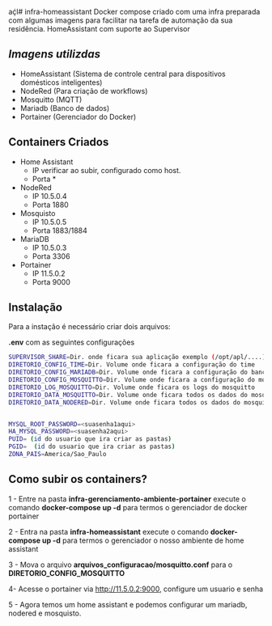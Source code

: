 aḉl# infra-homeassistant
Docker compose criado com uma infra preparada com algumas imagens para facilitar na tarefa de automação da sua residência.
HomeAssistant com suporte ao Supervisor

## _Imagens utilizdas_
- HomeAssistant (Sistema de controle central para dispositivos domésticos inteligentes)
- NodeRed (Para criação de workflows)
- Mosquitto (MQTT)
- Mariadb (Banco de dados)
- Portainer (Gerenciador do Docker)

## Containers Criados

* Home Assistant
  * IP verificar ao subir, configurado como host.
  * Porta *
* NodeRed
  * IP 10.5.0.4 
  * Porta 1880
* Mosquisto
  * IP 10.5.0.5  
  * Porta 1883/1884
* MariaDB
  * IP 10.5.0.3 
  * Porta 3306
* Portainer
  * IP 11.5.0.2
  * Porta 9000

## Instalação

Para a instação é necessário criar dois arquivos:

**.env** com as seguintes configurações

```sh
SUPERVISOR_SHARE=Dir. onde ficara sua aplicação exemplo (/opt/apl/....)
DIRETORIO_CONFIG_TIME=Dir. Volume onde ficara a configuração do time
DIRETORIO_CONFIG_MARIADB=Dir. Volume onde ficara a configuração do banco de dados
DIRETORIO_CONFIG_MOSQUITTO=Dir. Volume onde ficara a configuração do mosquitto
DIRETORIO_LOG_MOSQUITTO=Dir. Volume onde ficara os logs do mosquitto
DIRETORIO_DATA_MOSQUITTO=Dir. Volume onde ficara todos os dados do mosquitto
DIRETORIO_DATA_NODERED=Dir. Volume onde ficara todos os dados do mosquitto


MYSQL_ROOT_PASSWORD=<suasenha1aqui>
HA_MYSQL_PASSWORD=<suasenha2aqui>
PUID= (id do usuario que ira criar as pastas)
PGID=  (id do usuario que ira criar as pastas)
ZONA_PAIS=America/Sao_Paulo
```


## Como subir os containers?

1 - Entre na pasta **infra-gerenciamento-ambiente-portainer** execute o comando **docker-compose up -d** para termos o gerenciador de docker portainer

2 - Entra na pasta **infra-homeassistant** execute o comando **docker-compose up -d** para termos o gerenciador o nosso ambiente de home assistant

3 - Mova o arquivo **arquivos_configuracao/mosquitto.conf** para o **DIRETORIO_CONFIG_MOSQUITTO**

4- Acesse o portainer via http://11.5.0.2:9000, configure um usuario e senha

5 - Agora temos um home assistant e podemos configurar um mariadb, nodered e mosquisto.
